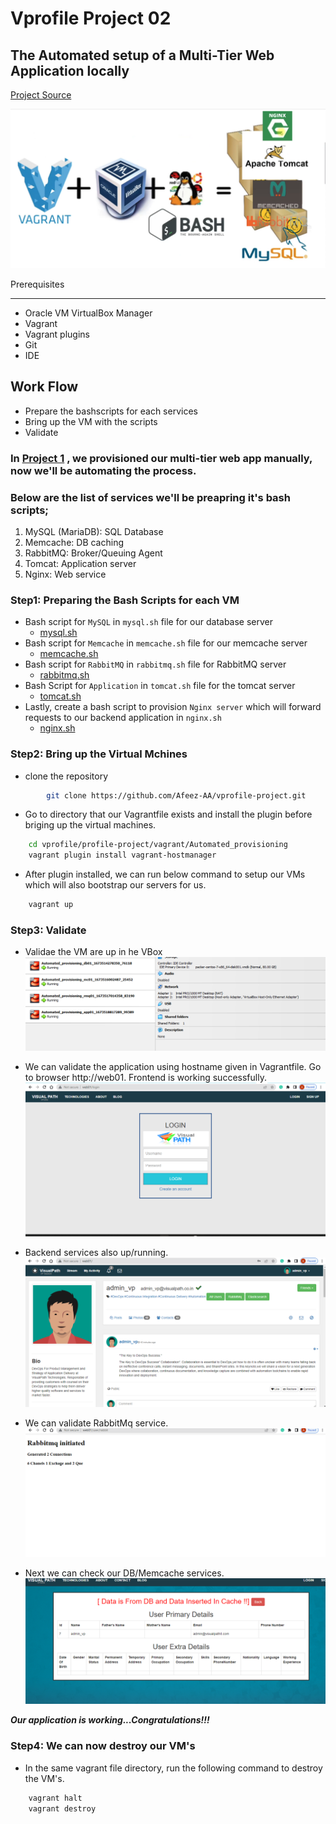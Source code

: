 # Vprofile Project 02
## The Automated setup of a Multi-Tier Web Application locally


[Project Source](https://www.udemy.com/course/decodingdevops/)

![mailtrap](Images/vprofile-project.png)

Prerequisites
***
* Oracle VM VirtualBox Manager
* Vagrant
* Vagrant plugins
* Git
* IDE 
  
## Work Flow
* Prepare the bashscripts for each services
* Bring up the VM with the scripts
* Validate

### In [Project 1](../Project-1/README.md) , we provisioned our multi-tier web app manually, now we'll be automating the process.

### Below are the list of services we'll be preapring it's bash scripts;
1. MySQL (MariaDB): SQL Database
2. Memcache: DB caching
3. RabbitMQ: Broker/Queuing Agent
4. Tomcat: Application server
5.  Nginx: Web service

### Step1: Preparing the Bash Scripts for each VM
* Bash script for `MySQL` in `mysql.sh` file for our database server
    * [mysql.sh](../Project-2/scripts/mysql.sh)
* Bash script for `Memcache` in `memcache.sh` file for our memcache server 
     * [memcache.sh](../Project-2/scripts/memcache.sh)
* Bash script for `RabbitMQ` in `rabbitmq.sh` file for RabbitMQ server
    *  [rabbitmq.sh](../Project-2/scripts/rabbitmq.sh)
* Bash Script for `Application` in `tomcat.sh` file for the tomcat server
    * [tomcat.sh](../Project-2/scripts/tomcat.sh)
* Lastly, create a bash script to provision `Nginx server` which will forward requests to our backend application in `nginx.sh`
    * [nginx.sh](../Project-2/scripts/nginx.sh)

### Step2: Bring up the Virtual Mchines
* clone the repository 
```sh
        git clone https://github.com/Afeez-AA/vprofile-project.git
```

* Go to directory that our Vagrantfile exists and install the plugin before briging up the virtual machines.
```sh
    cd vprofile/profile-project/vagrant/Automated_provisioning
    vagrant plugin install vagrant-hostmanager
```

* After plugin installed, we can run below command to setup our VMs which will also bootstrap our servers for us.
```sh
    vagrant up
```

### Step3: Validate
* Validae the VM are up in he VBox
![alt text](images/Screenshot%202023-01-12%20115450.png)

* We can validate the application using hostname given in Vagrantfile. Go to browser http://web01. Frontend is working successfully.
![alt text](Images/web01.png)

* Backend services also up/running.
![alt text](Image/../Images/backend.png)

* We can validate RabbitMq service.
![alt text](Image/../Images/rabbitmq.png)

* Next we can check our DB/Memcache services.
![alt text](Image/../Images/db.png)

***Our application is working...Congratulations!!!***

### Step4: We can now destroy our VM's
* In the same vagrant file directory, run the following command to destroy the VM's.
```sh
    vagrant halt
    vagrant destroy
```
